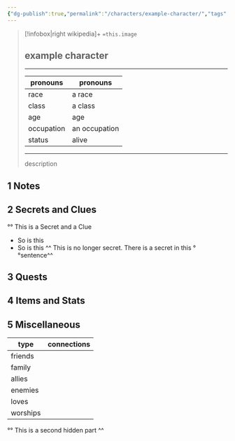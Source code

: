 ```yaml
---
{"dg-publish":true,"permalink":"/characters/example-character/","tags":["npc"]}
---
```


> [!infobox|right wikipedia]+
> `=this.image`
 > ## example character
>---
> | pronouns | pronouns |
> |---|---|
> | race | a race|
> | class | a class |
> | age | age|
> | occupation | an occupation|
> | status | alive|
> ---
> description
## 1 Notes
## 2 Secrets and Clues
°° This is a Secret and a Clue
- So is this
- So is this
^^
This is no longer secret.
There is a secret in this °°sentence^^
## 3 Quests
## 4 Items and Stats
## 5 Miscellaneous

| type     | connections |
| -------- | ----------- |
| friends  |             |
| family   |             |
| allies   |             |
| enemies  |             |
| loves    |             |
| worships |             |

°°
This is a second hidden part
^^